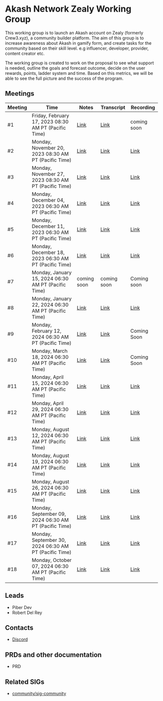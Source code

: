 # Akash Network Zealy Working Group

This working group is to launch an Akash account on Zealy (formerly Crew3.xyz), a community builder platform. The aim of this group is to increase awareness about Akash in gamify form, and create tasks for the community based on their skill level. e.g influencer, developer, provider, content creator etc. 

The working group is created to work on the proposal to see what support is needed, outline the goals and forecast outcome, decide on the user rewards, points, ladder system and time. Based on this metrics, we will be able to see the full picture and the success of the program. 
 


## Meetings

| Meeting | Time | Notes | Transcript | Recording
| --- | --- | --- | --- | --- |
| #1 | Friday, February 17, 2023 08:30 AM PT (Pacific Time)|[Link](https://github.com/akash-network/community/blob/main/wg-crew3/meetings/001-2023-02-17.md) |[Link](https://github.com/akash-network/community/blob/main/wg-crew3/meetings/001-2023-02-17.md#transcript) | coming soon
| #2 | Monday, November 20, 2023 08:30 AM PT (Pacific Time)|[Link](https://github.com/akash-network/community/blob/main/wg-zealy/meetings/002-2023-11-20.md)|[Link](https://github.com/akash-network/community/blob/main/wg-zealy/meetings/002-2023-11-20.md#transcript)|[Link](https://omnv3rqpb3qrv5iw4tdpu2eipbonzvjr2khqiponlrtgftkwwybq.arweave.net/cxtdxg8O4Rr1FuTG-miIeFzc1THSjwQ9zVxmYs1WtgM)
| #3 | Monday, November 27, 2023 08:30 AM PT (Pacific Time)|[Link](https://github.com/akash-network/community/blob/main/wg-zealy/meetings/003-2023-11-27.md)|[Link](https://github.com/akash-network/community/blob/main/wg-zealy/meetings/003-2023-11-27.md#transcript)|[Link](https://47vhtsd36l63wlteorhccwvklpzihemikfrxljg6mebv2myt7bzq.arweave.net/5-p5yHvy_bsuZHROIVqqW_KDkYhRY3Wk3mEDXTMT-HM)
| #4 | Monday, December 04, 2023 06:30 AM PT (Pacific Time)|[Link](https://github.com/akash-network/community/blob/main/wg-zealy/meetings/004-2023-12-04.md)|[Link](https://github.com/akash-network/community/blob/main/wg-zealy/meetings/004-2023-12-04.md#transcript)|[Link](https://sq2ysituuvyyyeuuw7eawkdlbmvqpwtlkqkpogujyh5jfoxexosq.arweave.net/lDWJInSlcYwSlLfICyhrCysH2mtUFPcaicH6krrku6U)
| #5 | Monday, December 11, 2023 06:30 AM PT (Pacific Time)|[Link](https://github.com/akash-network/community/blob/main/wg-zealy/meetings/005-2023-12-11.md)|[Link](https://github.com/akash-network/community/blob/main/wg-zealy/meetings/005-2023-12-11.md#transcript)|[Link](https://hp5novctzn3y56mrqix5wq3knexy4w24tk2ugahmstq2ofxzp57a.arweave.net/O_rXVFPLd475kYIv20NqaS-OW1yatUMA7JThpxb5f34)
| #6 | Monday, December 18, 2023 06:30 AM PT (Pacific Time)|[Link](https://github.com/akash-network/community/blob/main/wg-zealy/meetings/006-2023-12-18.md)|[Link](https://github.com/akash-network/community/blob/main/wg-zealy/meetings/006-2023-12-18.md#transcript)|[Link](https://efn65ve3e5sebv7bhpgilvvzv23zx3ln6goskfwwrhj5rsmbludq.arweave.net/IVvu1JsnZEDX4TvMhda5rreb7W3xnSUW1onT2MmBXQc)
| #7| Monday, January 15, 2024 06:30 AM PT (Pacific Time)|coming soon| coming soon | Coming soon
| #8 | Monday, January 22, 2024 06:30 AM PT (Pacific Time)|[Link](https://github.com/akash-network/community/blob/main/wg-zealy/meetings/008-2024-01-22.md)| [Link](https://github.com/akash-network/community/blob/main/wg-zealy/meetings/008-2024-01-22.md#transcript) | [Link](https://4dq4pkkqqmljo2ukbfplejfpdjw2itvunyzo3hf24zra73afipwa.arweave.net/4OHHqVCDFpdqiglesiSvGm2kTrRuMu2cuuZiD-wFQ-w)
| #9 | Monday, February 12, 2024 06:30 AM PT (Pacific Time)|[Link](https://github.com/akash-network/community/blob/main/wg-zealy/meetings/009-2024-02-12.md)| [Link](https://github.com/akash-network/community/blob/main/wg-zealy/meetings/009-2024-02-12.md#transcript) | Coming Soon
| #10 | Monday, March 18, 2024 06:30 AM PT (Pacific Time)|[Link](https://github.com/akash-network/community/blob/main/wg-zealy/meetings/010-2024-03-18.md)| [Link](https://github.com/akash-network/community/blob/main/wg-zealy/meetings/010-2024-03-18.md#transcript) | Coming Soon
| #11 | Monday, April 15, 2024 06:30 AM PT (Pacific Time)|[Link](https://github.com/akash-network/community/blob/main/wg-zealy/meetings/011-2024-04-15.md)| [Link](https://github.com/akash-network/community/blob/main/wg-zealy/meetings/011-2024-04-15.md#transcript) | [Link](https://bddlwy5cp5qgwpvbfyvqq255oa6uprp2xtxdhpplr5k7syqvd2qa.arweave.net/CMa7Y6J_YGs-oS4rCGu9cD1Hxfq87jO9649V-WIVHqA)
| #12 | Monday, April 29, 2024 06:30 AM PT (Pacific Time)|[Link](https://github.com/akash-network/community/blob/main/wg-zealy/meetings/012-2024-04-29.md)| [Link](https://github.com/akash-network/community/blob/main/wg-zealy/meetings/012-2024-04-29.md#transcript) | [Link](https://rfo5d4qnnddwhhwyncat6u6gjone7ohuotiv6op3rvzu3va5glpq.arweave.net/iV3R8g1ox2Oe2GiBP1PGS5pPuPR00V85-41zTdQdMt8)
| #13 | Monday, August 12, 2024 06:30 AM PT (Pacific Time)|[Link](https://github.com/akash-network/community/blob/main/wg-zealy/meetings/013-2024-08-12.md)| [Link](https://github.com/akash-network/community/blob/main/wg-zealy/meetings/013-2024-08-12.md#transcript) | [Link](https://5rakdvpt3sei3x6byxuc3roh4lpiz4mucxketzy2pmvphvhkipza.arweave.net/7ECh1fPciI3fwcXoLcXH4t6M8ZQV1EnnGnsq89TqQ_I)
| #14 | Monday, August 19, 2024 06:30 AM PT (Pacific Time)|[Link](https://github.com/akash-network/community/blob/main/wg-zealy/meetings/014-2024-08-19.md)| [Link](https://github.com/akash-network/community/blob/main/wg-zealy/meetings/014-2024-08-19.md#transcript) | [Link](https://ywvlgtl7bqzi5c2tibnbvs6j4rufukc2cwa5p7dsp33ulbiusiha.arweave.net/xaqzTX8MMo6LU0BaGsvJ5GhaKFoVgdf8cn73RYUUkg4)
| #15 | Monday, August 26, 2024 06:30 AM PT (Pacific Time)|[Link](https://github.com/akash-network/community/blob/main/wg-zealy/meetings/015-2024-08-26.md)| [Link](https://github.com/akash-network/community/blob/main/wg-zealy/meetings/015-2024-08-26.md#transcript) | [Link](https://hptrexukvlr4pusvwjqanuzqoir26icxztgxgoocffukadhuigfq.arweave.net/O-cSXoqq48fSVbJgBtMwciOvIFfMzXM5wilooAz0QYs)
| #16 | Monday, September 09, 2024 06:30 AM PT (Pacific Time)| [Link](https://github.com/akash-network/community/blob/main/wg-zealy/meetings/016-2024-09-09.md)| [Link](https://github.com/akash-network/community/blob/main/wg-zealy/meetings/016-2024-09-09.md#transcript)|[Link](https://axy2wi756mi6qbzuvyor45wdxxasftlretiskhtjtryymqpplwqa.arweave.net/BfGrI_3zEegHNK4dHnbDvcEizXEk0SUeaZxxhkHvXaA)
| #17 | Monday, September 30, 2024 06:30 AM PT (Pacific Time)| [Link](https://github.com/akash-network/community/blob/main/wg-zealy/meetings/017-2024-09-30.md)| [Link](https://github.com/akash-network/community/blob/main/wg-zealy/meetings/017-2024-09-30.md#transcript)|[Link](https://6dgz7hlz2n6jov4kyq52fkl2k2wcw2q6jhqriez7cmjyyomvjm5q.arweave.net/8M2fnXnTfJdXisQ7oql6Vqwrah5J4RQTPxMTjDmVSzs)
| #18 | Monday, October 07, 2024 06:30 AM PT (Pacific Time)| [Link](https://github.com/akash-network/community/blob/main/wg-zealy/meetings/018-2024-10-07.md)| [Link](https://github.com/akash-network/community/blob/main/wg-zealy/meetings/018-2024-10-07.md#transcript)|[Link](https://lhunnwsvfeysdps6saot3buidaqlg4w3fmidlxi4nmvnblvv5raa.arweave.net/WejW2lUpMSG-XpAdPYaIGCCzctsrEDXdHGsq0K617EA)



## Leads
- Piber Dev
- Robert Del Rey

## Contacts

- [Discord](https://discord.gg/6ffnaGay) 


## PRDs and other documentation
- PRD

## Related SIGs

- [community/sig-community](sig-community)
